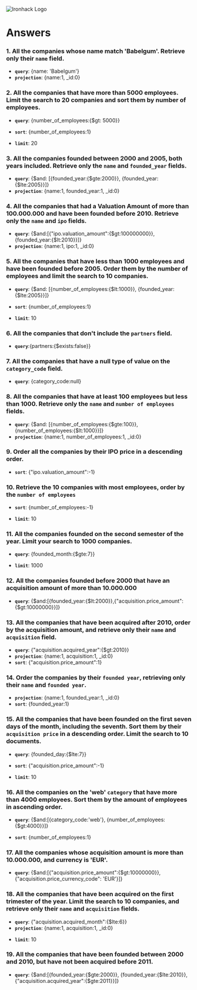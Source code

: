 ![Ironhack Logo](https://i.imgur.com/1QgrNNw.png)

# Answers

### 1. All the companies whose name match 'Babelgum'. Retrieve only their `name` field.

- **`query`**: {name: 'Babelgum'}
- **`projection`**: {name:1, _id:0}
<!-- - **`sort`**: /_You should copy/paste the sort in here_/
- **`skip`**: /_You should copy/paste the skip in here_/
- **`limit`**: /_You should copy/paste the limit in here_/ -->

### 2. All the companies that have more than 5000 employees. Limit the search to 20 companies and sort them by **number of employees**.

- **`query`**: {number_of_employees:{$gt: 5000}}
<!-- - **`projection`**: {name:1, _id:0} -->
- **`sort`**: {number_of_employees:1}
<!-- - **`skip`**: /_You should copy/paste the skip in here_/ -->
- **`limit`**: 20

### 3. All the companies founded between 2000 and 2005, both years included. Retrieve only the `name` and `founded_year` fields.

- **`query`**: {$and: [{founded_year:{$gte:2000}}, {founded_year:{$lte:2005}}]}
- **`projection`**: {name:1, founded_year:1, _id:0}
<!-- - **`sort`**:  -->
<!-- - **`skip`**: /_You should copy/paste the skip in here_/ -->
<!-- - **`limit`**:  -->

### 4. All the companies that had a Valuation Amount of more than 100.000.000 and have been founded before 2010. Retrieve only the `name` and `ipo` fields.

- **`query`**: {$and:[{"ipo.valuation_amount":{$gt:100000000}}, {founded_year:{$lt:2010}}]}
- **`projection`**: {name:1, ipo:1, _id:0}
<!-- - **`sort`**:  -->
<!-- - **`skip`**: /_You should copy/paste the skip in here_/ -->
<!-- - **`limit`**:  -->

### 5. All the companies that have less than 1000 employees and have been founded before 2005. Order them by the number of employees and limit the search to 10 companies.

- **`query`**: {$and: [{number_of_employees:{$lt:1000}}, {founded_year:{$lte:2005}}]}
<!-- - **`projection`**:  -->
- **`sort`**: {number_of_employees:1}
<!-- - **`skip`**: /_You should copy/paste the skip in here_/ -->
- **`limit`**: 10

### 6. All the companies that don't include the `partners` field.

- **`query`**:{partners:{$exists:false}}

### 7. All the companies that have a null type of value on the `category_code` field.

- **`query`**: {category_code:null}
<!-- - **`projection`**: -->
<!-- - **`sort`**:  -->
<!-- - **`skip`**: /_You should copy/paste the skip in here_/ -->
<!-- - **`limit`**:  -->

### 8. All the companies that have at least 100 employees but less than 1000. Retrieve only the `name` and `number of employees` fields.

- **`query`**: {$and: [{number_of_employees:{$gte:100}}, {number_of_employees:{$lt:1000}}]}
- **`projection`**: {name:1, number_of_employees:1, _id:0}
<!-- - **`sort`**:  -->
<!-- - **`skip`**: /_You should copy/paste the skip in here_/ -->
<!-- - **`limit`**:  -->

### 9. Order all the companies by their IPO price in a descending order.

<!-- - **`query`**:  -->
<!-- - **`projection`**: -->
- **`sort`**: {"ipo.valuation_amount":-1}
<!-- - **`skip`**: /_You should copy/paste the skip in here_/ -->
<!-- - **`limit`**:  -->

### 10. Retrieve the 10 companies with most employees, order by the `number of employees`

<!-- - **`query`**:  -->
<!-- - **`projection`**: -->
- **`sort`**: {number_of_employees:-1}
<!-- - **`skip`**: /_You should copy/paste the skip in here_/ -->
- **`limit`**: 10

### 11. All the companies founded on the second semester of the year. Limit your search to 1000 companies.

- **`query`**: {founded_month:{$gte:7}}
<!-- - **`projection`**: -->
<!-- - **`sort`**:  -->
<!-- - **`skip`**: /_You should copy/paste the skip in here_/ -->
- **`limit`**: 1000

### 12. All the companies founded before 2000 that have an acquisition amount of more than 10.000.000

- **`query`**: {$and:[{founded_year:{$lt:2000}},{"acquisition.price_amount":{$gt:10000000}}]}
<!-- - **`projection`**: -->
<!-- - **`sort`**:  -->
<!-- - **`skip`**: /_You should copy/paste the skip in here_/ -->
<!-- - **`limit`**:  -->

### 13. All the companies that have been acquired after 2010, order by the acquisition amount, and retrieve only their `name` and `acquisition` field.

- **`query`**: {"acquisition.acquired_year":{$gt:2010}}
- **`projection`**: {name:1, acquisition:1, _id:0}
- **`sort`**: {"acquisition.price_amount":1}
<!-- - **`skip`**: /_You should copy/paste the skip in here_/ -->
<!-- - **`limit`**:  -->

### 14. Order the companies by their `founded year`, retrieving only their `name` and `founded year`.

<!-- - **`query`**:  -->
- **`projection`**: {name:1, founded_year:1, _id:0}
- **`sort`**: {founded_year:1}
<!-- - **`skip`**: /_You should copy/paste the skip in here_/ -->
<!-- - **`limit`**:  -->

### 15. All the companies that have been founded on the first seven days of the month, including the seventh. Sort them by their `acquisition price` in a descending order. Limit the search to 10 documents.

- **`query`**: {founded_day:{$lte:7}}
<!-- - **`projection`**:  -->
- **`sort`**: {"acquisition.price_amount":-1}
<!-- - **`skip`**: /_You should copy/paste the skip in here_/ -->
- **`limit`**: 10

### 16. All the companies on the 'web' `category` that have more than 4000 employees. Sort them by the amount of employees in ascending order.

- **`query`**: {$and:[{category_code:'web'}, {number_of_employees:{$gt:4000}}]}
<!-- - **`projection`**: -->
- **`sort`**: {number_of_employees:1}
<!-- - **`skip`**: /_You should copy/paste the skip in here_/ -->
<!-- - **`limit`**:  -->

### 17. All the companies whose acquisition amount is more than 10.000.000, and currency is 'EUR'.

- **`query`**: {$and:[{"acquisition.price_amount":{$gt:10000000}}, {"acquisition.price_currency_code": 'EUR'}]}
<!-- - **`projection`**: -->
<!-- - **`sort`**:  -->
<!-- - **`skip`**: /_You should copy/paste the skip in here_/ -->
<!-- - **`limit`**:  -->


### 18. All the companies that have been acquired on the first trimester of the year. Limit the search to 10 companies, and retrieve only their `name` and `acquisition` fields.

- **`query`**: {"acquisition.acquired_month":{$lte:6}}
- **`projection`**: {name:1, acquisition:1, _id:0}
<!-- - **`sort`**:  -->
<!-- - **`skip`**: /_You should copy/paste the skip in here_/ -->
- **`limit`**: 10

### 19. All the companies that have been founded between 2000 and 2010, but have not been acquired before 2011.

- **`query`**: {$and:[{founded_year:{$gte:2000}}, {founded_year:{$lte:2010}}, {"acquisition.acquired_year":{$gte:2011}}]}
<!-- - **`projection`**: -->
<!-- - **`sort`**:  -->
<!-- - **`skip`**: /_You should copy/paste the skip in here_/ -->
<!-- - **`limit`**:  -->
